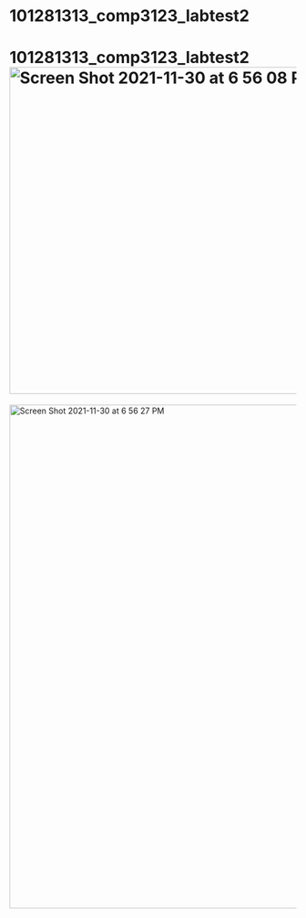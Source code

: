 # 101281313_comp3123_labtest2
# 101281313_comp3123_labtest2<img width="573" alt="Screen Shot 2021-11-30 at 6 56 08 PM" src="https://user-images.githubusercontent.com/71048937/144147056-1a751a3d-400c-4c7a-86e7-9b226141f3f0.png">
<img width="883" alt="Screen Shot 2021-11-30 at 6 56 27 PM" src="https://user-images.githubusercontent.com/71048937/144147057-53fbbf1e-4177-4a45-889e-a14b4979776d.png">
